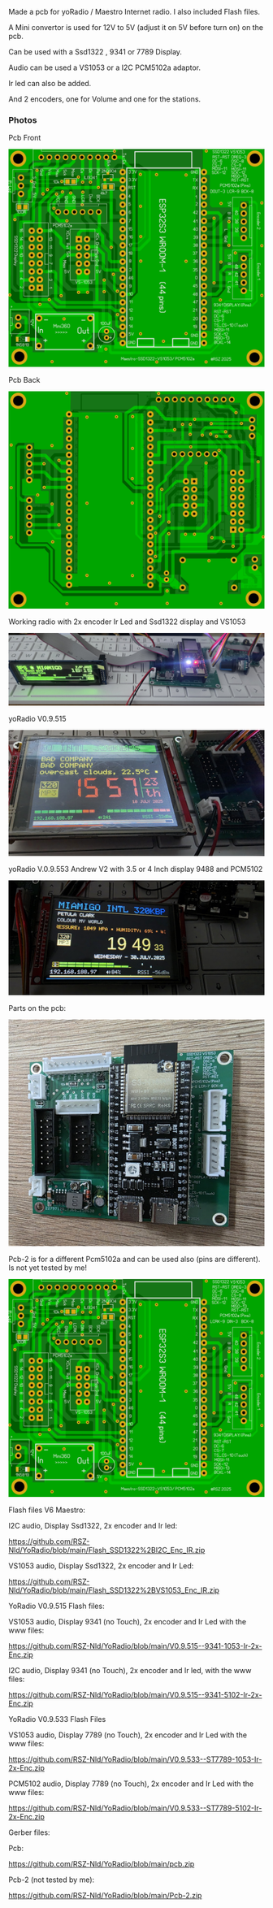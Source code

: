 Made a pcb for yoRadio / Maestro Internet radio.  I also included Flash files.

A Mini convertor is used for 12V to 5V (adjust it on 5V before turn on) on the pcb.

Can be used with a Ssd1322 , 9341 or 7789 Display.

Audio can be used a VS1053 or a I2C  PCM5102a adaptor.

Ir led can also be added.

And 2 encoders, one for Volume and one for the stations.


### Photos
Pcb Front

![Photo 13](https://github.com/RSZ-Nld/YoRadio/blob/main/Front.JPG)

Pcb Back

![Photo 10](https://github.com/RSZ-Nld/YoRadio/blob/main/Back.JPG)

Working radio with 2x encoder Ir Led and Ssd1322 display and VS1053

![Photo 5](https://github.com/RSZ-Nld/YoRadio/blob/main/20250709.jpg)

yoRadio V0.9.515


![Photo 19](https://github.com/RSZ-Nld/YoRadio/blob/main/9341%20%205102a.jpg)

yoRadio V.0.9.553 Andrew V2        with 3.5 or 4 Inch display 9488 and PCM5102

![Photo 23](https://github.com/RSZ-Nld/YoRadio/blob/main/20250730_185002.jpg)


Parts on the pcb:

![Photo 7](https://github.com/RSZ-Nld/YoRadio/blob/main/20250709_153609.jpg)

Pcb-2 is for a different Pcm5102a and can be used also (pins are different).
Is not yet tested by me!

![Photo 8](https://github.com/RSZ-Nld/YoRadio/blob/main/Front-2.JPG)


Flash files  V6 Maestro:


I2C audio, Display Ssd1322, 2x encoder and Ir led:

https://github.com/RSZ-Nld/YoRadio/blob/main/Flash_SSD1322%2BI2C_Enc_IR.zip


VS1053 audio, Display Ssd1322, 2x encoder and Ir Led:

https://github.com/RSZ-Nld/YoRadio/blob/main/Flash_SSD1322%2BVS1053_Enc_IR.zip



YoRadio V0.9.515  Flash files:


VS1053 audio, Display 9341 (no Touch), 2x encoder and Ir Led with the www files:

https://github.com/RSZ-Nld/YoRadio/blob/main/V0.9.515--9341-1053-Ir-2x-Enc.zip


I2C audio, Display 9341 (no Touch), 2x encoder and Ir led, with the www files:

https://github.com/RSZ-Nld/YoRadio/blob/main/V0.9.515--9341-5102-Ir-2x-Enc.zip




YoRadio V0.9.533 Flash Files 


VS1053 audio, Display 7789 (no Touch), 2x encoder and Ir Led with the www files:

https://github.com/RSZ-Nld/YoRadio/blob/main/V0.9.533--ST7789-1053-Ir-2x-Enc.zip


PCM5102 audio, Display 7789 (no Touch), 2x encoder and Ir Led with the www files:

https://github.com/RSZ-Nld/YoRadio/blob/main/V0.9.533--ST7789-5102-Ir-2x-Enc.zip





Gerber files:

Pcb:

https://github.com/RSZ-Nld/YoRadio/blob/main/pcb.zip


Pcb-2 (not tested by me):

https://github.com/RSZ-Nld/YoRadio/blob/main/Pcb-2.zip










